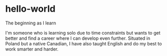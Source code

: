 # hello-world
The beginning as I learn

I'm someone who is learning solo due to time constraints but wants to get better and find a career where I can develop even further. Situated in Poland but a native Canadian, I have also taught English and do my best to work smarter and harder. 

